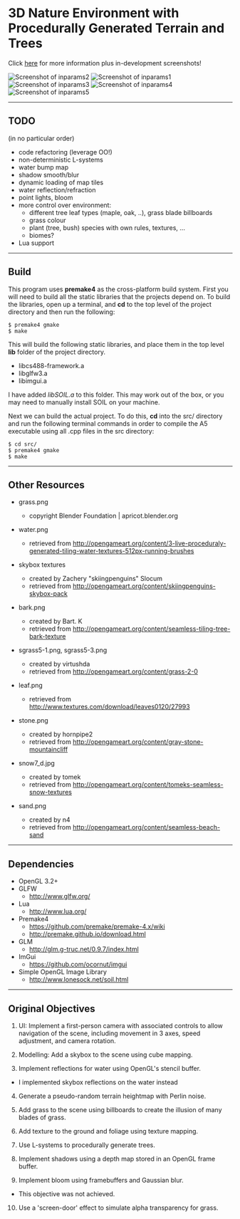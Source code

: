 # 3D Nature Environment with Procedurally Generated Terrain and Trees
Click [here](https://lozog.github.io/) for more information plus in-development screenshots!

![Screenshot of inparams2](https://lozog.github.io/cs488imgs/150%20-%20inparams2.png)
![Screenshot of inparams1](https://lozog.github.io/cs488imgs/149%20-%20inparams1.png)
![Screenshot of inparams3](https://lozog.github.io/cs488imgs/151%20-%20inparams3.png)
![Screenshot of inparams4](https://lozog.github.io/cs488imgs/152%20-%20inparams4.png)
![Screenshot of inparams5](https://lozog.github.io/cs488imgs/153%20-%20inparams5.png)

---

## TODO
(in no particular order)

* code refactoring (leverage OO!)
* non-deterministic L-systems
* water bump map
* shadow smooth/blur
* dynamic loading of map tiles
* water reflection/refraction
* point lights, bloom
* more control over environment:
    * different tree leaf types (maple, oak, ..), grass blade billboards
    * grass colour
    * plant (tree, bush) species with own rules, textures, ...
    * biomes?
* Lua support

---

## Build
This program uses **premake4** as the cross-platform build system. First you will need to build all
the static libraries that the projects depend on. To build the libraries, open up a
terminal, and **cd** to the top level of the project directory and then run the
following:

    $ premake4 gmake
    $ make

This will build the following static libraries, and place them in the top level **lib**
folder of the project directory.
* libcs488-framework.a
* libglfw3.a
* libimgui.a

I have added *libSOIL.a* to this folder. This may work out of the box, or you may need to manually install SOIL on your machine.

Next we can build the actual project.  To do this, **cd** into the src/ directory and run the following terminal commands in order to compile the A5 executable using all .cpp files in the src directory:

    $ cd src/
    $ premake4 gmake
    $ make

----

## Other Resources

* grass.png
    * copyright Blender Foundation | apricot.blender.org

* water.png
    * retrieved from http://opengameart.org/content/3-live-proceduraly-generated-tiling-water-textures-512px-running-brushes

* skybox textures
    * created by Zachery "skiingpenguins" Slocum
    * retrieved from http://opengameart.org/content/skiingpenguins-skybox-pack

* bark.png
    * created by Bart. K
    * retrieved from http://opengameart.org/content/seamless-tiling-tree-bark-texture

* sgrass5-1.png, sgrass5-3.png
    * created by virtushda
    * retrieved from http://opengameart.org/content/grass-2-0

* leaf.png
    * retrieved from http://www.textures.com/download/leaves0120/27993

* stone.png
    * created by hornpipe2
    * retrieved from http://opengameart.org/content/gray-stone-mountaincliff

* snow7_d.jpg
    * created by tomek
    * retrieved from http://opengameart.org/content/tomeks-seamless-snow-textures

* sand.png
    * created by n4
    * retrieved from http://opengameart.org/content/seamless-beach-sand

---

## Dependencies
* OpenGL 3.2+
* GLFW
    * http://www.glfw.org/
* Lua
    * http://www.lua.org/
* Premake4
    * https://github.com/premake/premake-4.x/wiki
    * http://premake.github.io/download.html
* GLM
    * http://glm.g-truc.net/0.9.7/index.html
* ImGui
    * https://github.com/ocornut/imgui
* Simple OpenGL Image Library
    * http://www.lonesock.net/soil.html

----

## Original Objectives

1. UI: Implement a first-person camera with associated controls to allow navigation of the scene, including movement in 3 axes, speed adjustment, and camera rotation.

2. Modelling: Add a skybox to the scene using cube mapping.

3. Implement reflections for water using OpenGL's stencil buffer.
  * I implemented skybox reflections on the water instead

4. Generate a pseudo-random terrain heightmap with Perlin noise.

5. Add grass to the scene using billboards to create the illusion of many blades of grass.

6. Add texture to the ground and foliage using texture mapping.

7. Use L-systems to procedurally generate trees.

8. Implement shadows using a depth map stored in an OpenGL frame buffer.

9. Implement bloom using framebuffers and Gaussian blur.
  * This objective was not achieved.

10. Use a 'screen-door' effect to simulate alpha transparency for grass.
